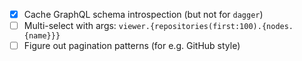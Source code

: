 * [x] Cache GraphQL schema introspection (but not for `dagger`)
* [ ] Multi-select with args: `viewer.{repositories(first:100).{nodes.{name}}}`
* [ ] Figure out pagination patterns (for e.g. GitHub style)
